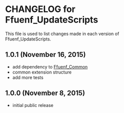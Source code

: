# CHANGELOG for Ffuenf_UpdateScripts

This file is used to list changes made in each version of Ffuenf_UpdateScripts.

## 1.0.1 (November 16, 2015)

* add dependency to [Ffuenf_Common](https://github.com/ffuenf/Ffuenf_Common)
* common extension structure
* add more tests

## 1.0.0 (November 8, 2015)

* initial public release
